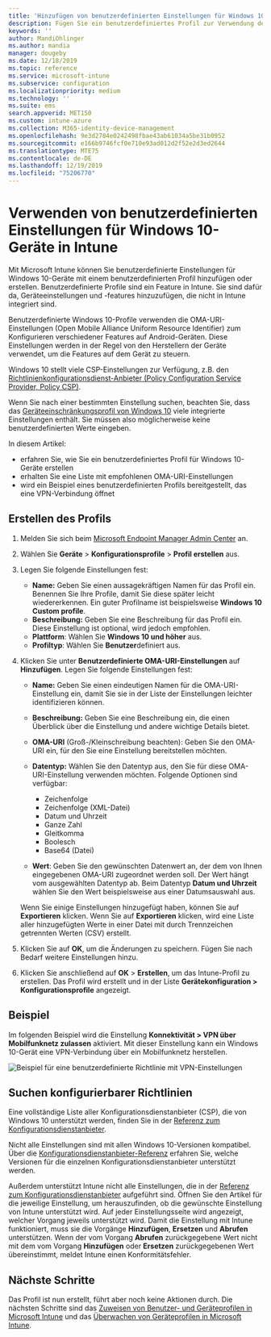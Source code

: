```yaml
---
title: 'Hinzufügen von benutzerdefinierten Einstellungen für Windows 10-Geräte in Microsoft Intune: Azure | Microsoft-Dokumentation'
description: Fügen Sie ein benutzerdefiniertes Profil zur Verwendung der OMA-URI-Einstellungen für Windows 10 in Microsoft Intune hinzu, oder erstellen Sie ein solches Profil. Verwenden Sie ein benutzerdefiniertes Profil, um benutzerdefinierte Einstellung hinzuzufügen.
keywords: ''
author: MandiOhlinger
ms.author: mandia
manager: dougeby
ms.date: 12/18/2019
ms.topic: reference
ms.service: microsoft-intune
ms.subservice: configuration
ms.localizationpriority: medium
ms.technology: ''
ms.suite: ems
search.appverid: MET150
ms.custom: intune-azure
ms.collection: M365-identity-device-management
ms.openlocfilehash: 9e3d2784e0242498fbae43ab61034a5be31b0952
ms.sourcegitcommit: e166b9746fcf0e710e93ad012d2f52e2d3ed2644
ms.translationtype: MTE75
ms.contentlocale: de-DE
ms.lasthandoff: 12/19/2019
ms.locfileid: "75206770"
---
```

# <a name="use-custom-settings-for-windows-10-devices-in-intune"></a>Verwenden von benutzerdefinierten Einstellungen für Windows 10-Geräte in Intune

Mit Microsoft Intune können Sie benutzerdefinierte Einstellungen für Windows 10-Geräte mit einem benutzerdefinierten Profil hinzufügen oder erstellen. Benutzerdefinierte Profile sind ein Feature in Intune. Sie sind dafür da, Geräteeinstellungen und -features hinzuzufügen, die nicht in Intune integriert sind.

Benutzerdefinierte Windows 10-Profile verwenden die OMA-URI-Einstellungen (Open Mobile Alliance Uniform Resource Identifier) zum Konfigurieren verschiedener Features auf Android-Geräten. Diese Einstellungen werden in der Regel von den Herstellern der Geräte verwendet, um die Features auf dem Gerät zu steuern. 

Windows 10 stellt viele CSP-Einstellungen zur Verfügung, z.B. den [Richtlinienkonfigurationsdienst-Anbieter (Policy Configuration Service Provider, Policy CSP)](https://technet.microsoft.com/itpro/windows/manage/how-it-pros-can-use-configuration-service-providers).

Wenn Sie nach einer bestimmten Einstellung suchen, beachten Sie, dass das [Geräteeinschränkungsprofil von Windows 10](device-restrictions-windows-10.md) viele integrierte Einstellungen enthält. Sie müssen also möglicherweise keine benutzerdefinierten Werte eingeben.

In diesem Artikel:

- erfahren Sie, wie Sie ein benutzerdefiniertes Profil für Windows 10-Geräte erstellen
- erhalten Sie eine Liste mit empfohlenen OMA-URI-Einstellungen
- wird ein Beispiel eines benutzerdefinierten Profils bereitgestellt, das eine VPN-Verbindung öffnet

## <a name="create-the-profile"></a>Erstellen des Profils

1. Melden Sie sich beim [Microsoft Endpoint Manager Admin Center](https://go.microsoft.com/fwlink/?linkid=2109431) an.
2. Wählen Sie **Geräte** > **Konfigurationsprofile** > **Profil erstellen** aus.
3. Legen Sie folgende Einstellungen fest:

    - **Name:** Geben Sie einen aussagekräftigen Namen für das Profil ein. Benennen Sie Ihre Profile, damit Sie diese später leicht wiedererkennen. Ein guter Profilname ist beispielsweise **Windows 10 Custom profile**.
    - **Beschreibung:** Geben Sie eine Beschreibung für das Profil ein. Diese Einstellung ist optional, wird jedoch empfohlen.
    - **Plattform**: Wählen Sie **Windows 10 und höher** aus.
    - **Profiltyp**: Wählen Sie **Benutzer**definiert aus.

4. Klicken Sie unter **Benutzerdefinierte OMA-URI-Einstellungen** auf **Hinzufügen**. Legen Sie folgende Einstellungen fest:

    - **Name:** Geben Sie einen eindeutigen Namen für die OMA-URI-Einstellung ein, damit Sie sie in der Liste der Einstellungen leichter identifizieren können.
    - **Beschreibung:** Geben Sie eine Beschreibung ein, die einen Überblick über die Einstellung und andere wichtige Details bietet.
    - **OMA-URI** (Groß-/Kleinschreibung beachten): Geben Sie den OMA-URI ein, für den Sie eine Einstellung bereitstellen möchten.
    - **Datentyp:** Wählen Sie den Datentyp aus, den Sie für diese OMA-URI-Einstellung verwenden möchten. Folgende Optionen sind verfügbar:

        - Zeichenfolge
        - Zeichenfolge (XML-Datei)
        - Datum und Uhrzeit
        - Ganze Zahl
        - Gleitkomma
        - Boolesch
        - Base64 (Datei)

    - **Wert**: Geben Sie den gewünschten Datenwert an, der dem von Ihnen eingegebenen OMA-URI zugeordnet werden soll. Der Wert hängt vom ausgewählten Datentyp ab. Beim Datentyp **Datum und Uhrzeit** wählen Sie den Wert beispielsweise aus einer Datumsauswahl aus.

    Wenn Sie einige Einstellungen hinzugefügt haben, können Sie auf **Exportieren** klicken. Wenn Sie auf **Exportieren** klicken, wird eine Liste aller hinzugefügten Werte in einer Datei mit durch Trennzeichen getrennten Werten (CSV) erstellt.

5. Klicken Sie auf **OK**, um die Änderungen zu speichern. Fügen Sie nach Bedarf weitere Einstellungen hinzu.
6. Klicken Sie anschließend auf **OK** > **Erstellen**, um das Intune-Profil zu erstellen. Das Profil wird erstellt und in der Liste **Gerätekonfiguration > Konfigurationsprofile** angezeigt.

## <a name="example"></a>Beispiel

Im folgenden Beispiel wird die Einstellung **Konnektivität > VPN über Mobilfunknetz zulassen** aktiviert. Mit dieser Einstellung kann ein Windows 10-Gerät eine VPN-Verbindung über ein Mobilfunknetz herstellen.

![Beispiel für eine benutzerdefinierte Richtlinie mit VPN-Einstellungen](./media/custom-settings-windows-10/custom-policy-example.png)

## <a name="find-the-policies-you-can-configure"></a>Suchen konfigurierbarer Richtlinien

Eine vollständige Liste aller Konfigurationsdienstanbieter (CSP), die von Windows 10 unterstützt werden, finden Sie in der [Referenz zum Konfigurationsdienstanbieter](https://msdn.microsoft.com/windows/hardware/commercialize/customize/mdm/configuration-service-provider-reference).

Nicht alle Einstellungen sind mit allen Windows 10-Versionen kompatibel. Über die [Konfigurationsdienstanbieter-Referenz](https://msdn.microsoft.com/windows/hardware/commercialize/customize/mdm/configuration-service-provider-reference) erfahren Sie, welche Versionen für die einzelnen Konfigurationsdienstanbieter unterstützt werden.

Außerdem unterstützt Intune nicht alle Einstellungen, die in der [Referenz zum Konfigurationsdienstanbieter](https://msdn.microsoft.com/windows/hardware/commercialize/customize/mdm/configuration-service-provider-reference) aufgeführt sind. Öffnen Sie den Artikel für die jeweilige Einstellung, um herauszufinden, ob die gewünschte Einstellung von Intune unterstützt wird. Auf jeder Einstellungsseite wird angezeigt, welcher Vorgang jeweils unterstützt wird. Damit die Einstellung mit Intune funktioniert, muss sie die Vorgänge **Hinzufügen**, **Ersetzen** und **Abrufen** unterstützen. Wenn der vom Vorgang **Abrufen** zurückgegebene Wert nicht mit dem vom Vorgang **Hinzufügen** oder **Ersetzen** zurückgegebenen Wert übereinstimmt, meldet Intune einen Konformitätsfehler.

## <a name="next-steps"></a>Nächste Schritte

Das Profil ist nun erstellt, führt aber noch keine Aktionen durch. Die nächsten Schritte sind das [Zuweisen von Benutzer- und Geräteprofilen in Microsoft Intune](../device-profile-assign.md) und das [Überwachen von Geräteprofilen in Microsoft Intune](device-profile-monitor.md).
